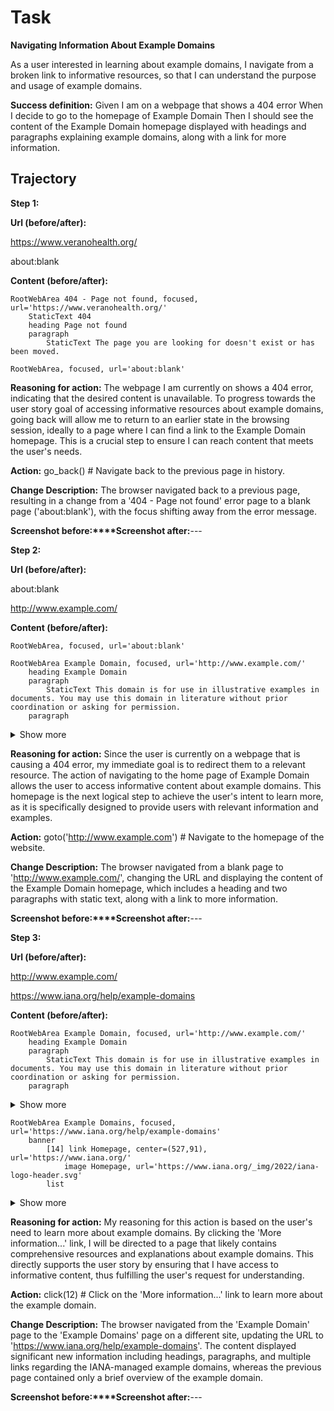 # Task

**Navigating Information About Example Domains**

As a user interested in learning about example domains,
I navigate from a broken link to informative resources,
so that I can understand the purpose and usage of example domains.

**Success definition:** Given I am on a webpage that shows a 404 error
When I decide to go to the homepage of Example Domain
Then I should see the content of the Example Domain homepage displayed with headings and paragraphs explaining example domains, along with a link for more information.

## Trajectory

**Step 1:**

**Url (before/after):** 

https://www.veranohealth.org/

about:blank

**Content (before/after):** 

```
RootWebArea 404 - Page not found, focused, url='https://www.veranohealth.org/'
	StaticText 404
	heading Page not found
	paragraph
		StaticText The page you are looking for doesn't exist or has been moved.
```


```
RootWebArea, focused, url='about:blank'
```
**Reasoning for action:** The webpage I am currently on shows a 404 error, indicating that the desired content is unavailable. To progress towards the user story goal of accessing informative resources about example domains, going back will allow me to return to an earlier state in the browsing session, ideally to a page where I can find a link to the Example Domain homepage. This is a crucial step to ensure I can reach content that meets the user's needs.

**Action:** go_back() # Navigate back to the previous page in history.

**Change Description:** The browser navigated back to a previous page, resulting in a change from a '404 - Page not found' error page to a blank page ('about:blank'), with the focus shifting away from the error message.

**Screenshot before:****Screenshot after:**---

**Step 2:**

**Url (before/after):** 

about:blank

http://www.example.com/

**Content (before/after):** 

```
RootWebArea, focused, url='about:blank'
```


```
RootWebArea Example Domain, focused, url='http://www.example.com/'
	heading Example Domain
	paragraph
		StaticText This domain is for use in illustrative examples in documents. You may use this domain in literature without prior coordination or asking for permission.
	paragraph
```
<details><summary>Show more</summary>

```
		[12] link More information..., center=(736,275), url='https://www.iana.org/domains/example'
```
</details>

**Reasoning for action:** Since the user is currently on a webpage that is causing a 404 error, my immediate goal is to redirect them to a relevant resource. The action of navigating to the home page of Example Domain allows the user to access informative content about example domains. This homepage is the next logical step to achieve the user's intent to learn more, as it is specifically designed to provide users with relevant information and examples.

**Action:** goto('http://www.example.com') # Navigate to the homepage of the website.

**Change Description:** The browser navigated from a blank page to 'http://www.example.com/', changing the URL and displaying the content of the Example Domain homepage, which includes a heading and two paragraphs with static text, along with a link to more information.

**Screenshot before:****Screenshot after:**---

**Step 3:**

**Url (before/after):** 

http://www.example.com/

https://www.iana.org/help/example-domains

**Content (before/after):** 

```
RootWebArea Example Domain, focused, url='http://www.example.com/'
	heading Example Domain
	paragraph
		StaticText This domain is for use in illustrative examples in documents. You may use this domain in literature without prior coordination or asking for permission.
	paragraph
```
<details><summary>Show more</summary>

```
		[12] link More information..., center=(736,275), url='https://www.iana.org/domains/example'
```
</details>



```
RootWebArea Example Domains, focused, url='https://www.iana.org/help/example-domains'
	banner
		[14] link Homepage, center=(527,91), url='https://www.iana.org/'
			image Homepage, url='https://www.iana.org/_img/2022/iana-logo-header.svg'
		list
```
<details><summary>Show more</summary>

```
			listitem
				[19] link Domains, center=(1236,52), url='https://www.iana.org/domains'
			listitem
				[21] link Protocols, center=(1321,52), url='https://www.iana.org/protocols'
			listitem
				[23] link Numbers, center=(1408,52), url='https://www.iana.org/numbers'
			listitem
				[25] link About, center=(1482,52), url='https://www.iana.org/about'
	article
		main
			heading Example Domains
			paragraph
				StaticText As described in
				[32] link RFC 2606, center=(562,247), url='https://www.iana.org/go/rfc2606'
				StaticText and
				[33] link RFC 6761, center=(666,247), url='https://www.iana.org/go/rfc6761'
				StaticText , a number of domains such as example.com and example.org are maintained for documentation purposes. These domains may be used as illustrative examples in documents without prior coordination with us. They are not available for registration or transfer.
			paragraph
				StaticText We provide a web service on the example domain hosts to provide basic information on the purpose of the domain. These web services are provided as best effort, but are not designed to support production applications. While incidental traffic for incorrectly configured applications is expected, please do not design applications that require the example domains to have operating HTTP service.
			heading Further Reading
			list
				listitem
					ListMarker ■
					[38] link IANA-managed Reserved Domains, center=(571,471), url='https://www.iana.org/domains/reserved'
			StaticText Last revised 2017-05-13.
		navigation
	contentinfo
		LayoutTable
			LayoutTableRow
				LayoutTableCell Domain Names
					[47] link Domain Names, center=(458,619), url='https://www.iana.org/domains'
				LayoutTableCell Root Zone Registry .INT Registry .ARPA Registry IDN Repository
					list
						listitem
							[51] link Root Zone Registry, center=(602,619), url='https://www.iana.org/domains/root'
						listitem
							[53] link .INT Registry, center=(704,619), url='https://www.iana.org/domains/int'
						listitem
							[55] link .ARPA Registry, center=(792,619), url='https://www.iana.org/domains/arpa'
						listitem
							[57] link IDN Repository, center=(888,619), url='https://www.iana.org/domains/idn-tables'
			LayoutTableRow
				LayoutTableCell Number Resources
					[60] link Number Resources, center=(471,646), url='https://www.iana.org/numbers'
				LayoutTableCell Abuse Information
					list
						listitem
							[64] link Abuse Information, center=(601,646), url='https://www.iana.org/abuse'
			LayoutTableRow
				LayoutTableCell Protocols
					[67] link Protocols, center=(442,673), url='https://www.iana.org/protocols'
				LayoutTableCell Protocol Registries Time Zone Database
					list
						listitem
							[71] link Protocol Registries, center=(602,673), url='https://www.iana.org/protocols'
						listitem
							[73] link Time Zone Database, center=(728,673), url='https://www.iana.org/time-zones'
			LayoutTableRow
				LayoutTableCell About Us
					[76] link About Us, center=(439,700), url='https://www.iana.org/about'
				LayoutTableCell Performance Reports Reviews Excellence Contact Us
					list
						listitem
							[80] link Performance, center=(584,700), url='https://www.iana.org/performance'
						listitem
							[82] link Reports, center=(654,700), url='https://www.iana.org/reports'
						listitem
							[84] link Reviews, center=(710,700), url='https://www.iana.org/reviews'
						listitem
							[86] link Excellence, center=(772,700), url='https://www.iana.org/about/excellence'
						listitem
							[88] link Contact Us, center=(842,700), url='https://www.iana.org/contact'
		paragraph
			StaticText The IANA functions coordinate the Internet’s globally unique identifiers, and are provided by
			[91] link Public Technical Identifiers, center=(1031,746), url='http://pti.icann.org/'
			StaticText , an affiliate of
			[92] link ICANN, center=(1224,746), url='http://www.icann.org/'
			StaticText .
		list
			listitem
				[96] link Privacy Policy, center=(454,788), url='https://www.icann.org/privacy/policy'
			listitem
				[98] link Terms of Service, center=(562,788), url='https://www.icann.org/privacy/tos'
```
</details>

**Reasoning for action:** My reasoning for this action is based on the user's need to learn more about example domains. By clicking the 'More information...' link, I will be directed to a page that likely contains comprehensive resources and explanations about example domains. This directly supports the user story by ensuring that I have access to informative content, thus fulfilling the user's request for understanding.

**Action:** click(12) # Click on the 'More information...' link to learn more about the example domain.

**Change Description:** The browser navigated from the 'Example Domain' page to the 'Example Domains' page on a different site, updating the URL to 'https://www.iana.org/help/example-domains'. The content displayed significant new information including headings, paragraphs, and multiple links regarding the IANA-managed example domains, whereas the previous page contained only a brief overview of the example domain.

**Screenshot before:****Screenshot after:**---

